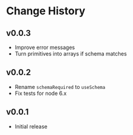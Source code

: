 Change History
==============

v0.0.3
------
* Improve error messages
* Turn primitives into arrays if schema matches

v0.0.2
------
* Rename `schemaRequired` to `useSchema`
* Fix tests for node 6.x

v0.0.1
------
* Initial release